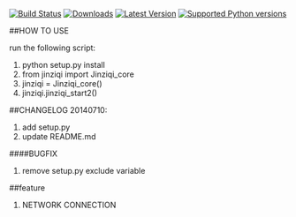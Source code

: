 [![Build Status](https://travis-ci.org/snowleung/jinziqi_python.svg?branch=master)](https://travis-ci.org/snowleung/jinziqi_python)
[![Downloads](https://pypip.in/download/jinziqi/badge.svg)](https://pypi.python.org/pypi/jinziqi/)
[![Latest Version](https://pypip.in/version/jinziqi/badge.svg)](https://pypi.python.org/pypi/jinziqi/)
[![Supported Python versions](https://pypip.in/py_versions/jinziqi/badge.svg)](https://pypi.python.org/pypi/jinziqi/)

##HOW TO USE

run the following script:

1. python setup.py install
2. from jinziqi import Jinziqi_core
3. jinziqi = Jinziqi_core()
4. jinziqi.jinziqi_start2()

##CHANGELOG
20140710:

1. add setup.py
2. update README.md

####BUGFIX

1. remove setup.py exclude variable

##feature

1. NETWORK CONNECTION